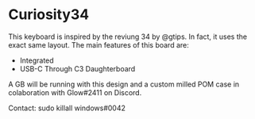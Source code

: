 # Curiosity34

This keyboard is inspired by the reviung 34 by @gtips. In fact, it uses the exact same layout. The main features of this board are:
* Integrated
* USB-C Through C3 Daughterboard

A GB will be running with this design and a custom milled POM case in colaboration with Glow#2411 on Discord.

Contact: sudo killall windows#0042
